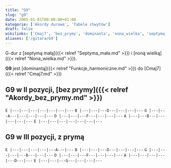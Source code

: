 ```yaml
---
title: "G9"
slug: "g9"
date: 2005-01-01T00:00:00+01:00
kategorie: ['Akordy durowe', 'Tabele chwytów']
draft: false
wikilinks: ['Cmaj7', 'bez_prymy', 'dominanta', 'nona_wielka', 'septyma_ma%C5%82a']
aliases: ['/gitara/G9']
---
```

G-dur z [septymą małą]({{< relref "Septyma_mała.md" >}}) i [noną
wielką]({{< relref "Nona_wielka.md" >}}).

**G9** jest [dominantą]({{< relref "Funkcje_harmoniczne.md" >}}) do
[Cmaj7]({{< relref "Cmaj7.md" >}})

## G9 w II pozycji, [bez prymy]({{< relref "Akordy_bez_prymy.md" >}})

`E |---|---|---|---|---|---|---`
`B |---|---|---D---|---|---|---`
`G |---|---A---|---|---|---|---`
`D |---|---|---F---|---|---|---`
`A |---|---B---|---|---|---|---`
`E |---|---|---|---|---|---|---`

## G9 w III pozycji, z prymą

`E |---|---|---|---|---A---|---`
`B |---|---|---D---|---|---|---`
`G |---|---|---|---B---|---|---`
`D |---|---|---F---|---|---|---`
`A |---|---|---|---|---D---|---`
`E |---|---|---G---|---|---|---`


